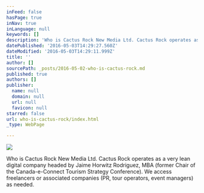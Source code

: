 ```yaml
---
inFeed: false
hasPage: true
inNav: true
inLanguage: null
keywords: []
description: 'Who is Cactus Rock New Media Ltd. Cactus Rock operates as a very lean digital company headed by Jaime Horwitz Rodriguez, MBA (former Chair of the Canada-e-Connect Tourism Strategy Conference). We access freelancers or associated companies (PR, tour operators, event managers) as needed.'
datePublished: '2016-05-03T14:29:27.560Z'
dateModified: '2016-05-03T14:29:11.999Z'
title: ''
author: []
sourcePath: _posts/2016-05-02-who-is-cactus-rock.md
published: true
authors: []
publisher:
  name: null
  domain: null
  url: null
  favicon: null
starred: false
url: who-is-cactus-rock/index.html
_type: WebPage

---
```

![](https://the-grid-user-content.s3-us-west-2.amazonaws.com/c5f23b0e-0291-41a5-a38d-e59ec6c7fd3f.jpg)

Who is Cactus Rock New Media Ltd. Cactus Rock operates as a very lean digital company headed by Jaime Horwitz Rodriguez, MBA (former Chair of the Canada-e-Connect Tourism Strategy Conference). We access freelancers or associated companies (PR, tour operators, event managers) as needed.